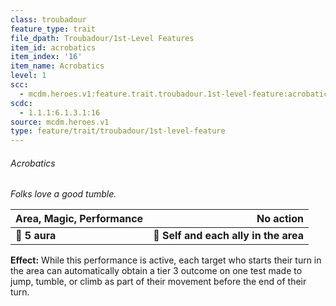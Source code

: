```yaml
---
class: troubadour
feature_type: trait
file_dpath: Troubadour/1st-Level Features
item_id: acrobatics
item_index: '16'
item_name: Acrobatics
level: 1
scc:
  - mcdm.heroes.v1:feature.trait.troubadour.1st-level-feature:acrobatics
scdc:
  - 1.1.1:6.1.3.1:16
source: mcdm.heroes.v1
type: feature/trait/troubadour/1st-level-feature
---
```


###### Acrobatics

*Folks love a good tumble.*

| **Area, Magic, Performance** |                         **No action** |
| ---------------------------- | ------------------------------------: |
| **📏 5 aura**                | **🎯 Self and each ally in the area** |

**Effect:** While this performance is active, each target who starts their turn in the area can automatically obtain a tier 3 outcome on one test made to jump, tumble, or climb as part of their movement before the end of their turn.
